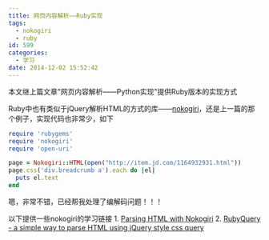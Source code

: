 ```yaml
---
title: 网页内容解析——Ruby实现
tags:
  - nokogiri
  - ruby
id: 599
categories:
  - 学习
date: 2014-12-02 15:52:42
---
```


本文继上篇文章"网页内容解析——Python实现"提供Ruby版本的实现方式

Ruby中也有类似于jQuery解析HTML的方式的库——[nokogiri](http://www.nokogiri.org/)，还是上一篇的那个例子，实现代码也非常少，如下

```ruby
require 'rubygems'
require 'nokogiri'
require 'open-uri'

page = Nokogiri::HTML(open("http://item.jd.com/1164932931.html"))
page.css('div.breadcrumb a').each do |el|
  puts el.text
end
```

嗯，非常不错，已经帮我处理了编解码问题！！！

以下提供一些nokogiri的学习链接
1\. [Parsing HTML with Nokogiri](http://ruby.bastardsbook.com/chapters/html-parsing/)
2\. [RubyQuery - a simple way to parse HTML using jQuery style css query](http://ignition.hk/blog/2011/02/12/rubyquery/)